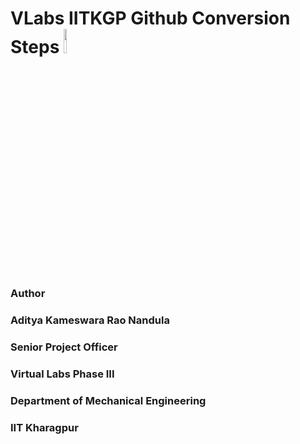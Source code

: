 # VLabs IITKGP Github Conversion Steps <img src="experiment/images/iitkgp.png" width="10%">


### Author

### Aditya Kameswara Rao Nandula 
### Senior Project Officer 
### Virtual Labs Phase III
### Department of Mechanical Engineering 
### IIT Kharagpur